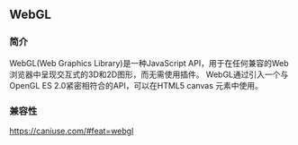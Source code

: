 ## WebGL

### 简介
WebGL(Web Graphics Library)是一种JavaScript API，用于在任何兼容的Web浏览器中呈现交互式的3D和2D图形，而无需使用插件。
WebGL通过引入一个与OpenGL ES 2.0紧密相符合的API，可以在HTML5 canvas 元素中使用。

### 兼容性

https://caniuse.com/#feat=webgl